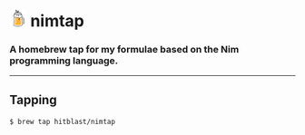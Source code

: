 # <img src="https://raw.githubusercontent.com/github/explore/80688e429a7d4ef2fca1e82350fe8e3517d3494d/topics/homebrew/homebrew.png" height="30px"/> nimtap <br>
### A homebrew tap for my formulae based on the Nim programming language.

---

## Tapping

```bash
$ brew tap hitblast/nimtap
```